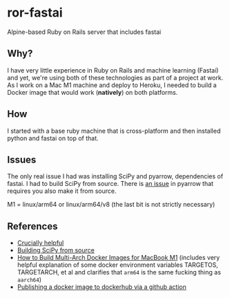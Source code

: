 # ror-fastai
Alpine-based Ruby on Rails server that includes fastai

## Why?

I have very little experience in Ruby on Rails and machine learning (Fastai) and yet, we're using both of these technologies as part of a project at work. As I work on a Mac M1 machine and deploy to Heroku, I needed to build a Docker image that would work (**natively**) on both platforms.

## How

I started with a base ruby machine that is cross-platform and then installed python and fastai on top of that.

## Issues

The only real issue I had was installing SciPy and pyarrow, dependencies of fastai. I had to build SciPy from source. There is [an issue](https://github.com/apache/arrow/issues/14920) in pyarrow that requires you also make it from source.

M1 = linux/arm64 or linux/arm64/v8 (the last bit is not strictly necessary)

## References

* [Crucially helpful](https://www.docker.com/blog/multi-arch-images/)
* [Building SciPy from source](https://docs.scipy.org/doc//scipy-1.4.1/reference/building/linux.html)
* [How to Build Multi-Arch Docker Images for MacBook M1](https://raynix.info/archives/4305) (includes very helpful explanation of some docker environment variables TARGETOS, TARGETARCH, et al and clarifies that `arm64` is the same fucking thing as `aarch64`)
* [Publishing a docker image to dockerhub via a github action](https://medium.com/platformer-blog/lets-publish-a-docker-image-to-docker-hub-using-a-github-action-f0b17e5cceb3)
